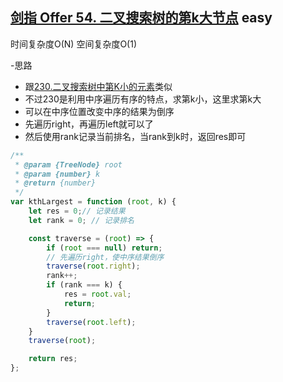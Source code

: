 ## [剑指 Offer 54. 二叉搜索树的第k大节点](https://leetcode.cn/problems/er-cha-sou-suo-shu-de-di-kda-jie-dian-lcof/) <Badge type="success">easy</Badge>

时间复杂度O(N)
空间复杂度O(1)

-思路
- 跟[230.二叉搜索树中第K小的元素](/js-logs/binary-tree#230二叉搜索树中第k小的元素)类似
- 不过230是利用中序遍历有序的特点，求第k小，这里求第k大
- 可以在中序位置改变中序的结果为倒序
- 先遍历right，再遍历left就可以了
- 然后使用rank记录当前排名，当rank到k时，返回res即可

```js
/**
 * @param {TreeNode} root
 * @param {number} k
 * @return {number}
 */
var kthLargest = function (root, k) {
    let res = 0;// 记录结果
    let rank = 0; // 记录排名

    const traverse = (root) => {
        if (root === null) return;
        // 先遍历right，使中序结果倒序
        traverse(root.right);
        rank++;
        if (rank === k) {
            res = root.val;
            return;
        }
        traverse(root.left);
    }
    traverse(root);

    return res;
};
```
